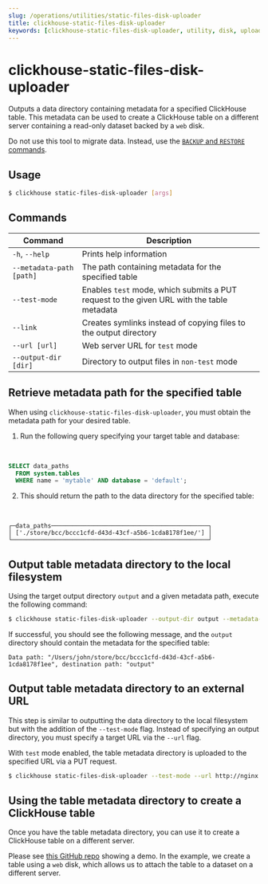 ```yaml
---
slug: /operations/utilities/static-files-disk-uploader
title: clickhouse-static-files-disk-uploader
keywords: [clickhouse-static-files-disk-uploader, utility, disk, uploader]
---
```


# clickhouse-static-files-disk-uploader

Outputs a data directory containing metadata for a specified ClickHouse table. This metadata can be used to create a ClickHouse table on a different server containing a read-only dataset backed by a `web` disk.

Do not use this tool to migrate data. Instead, use the [`BACKUP` and `RESTORE` commands](/operations/backup).

## Usage

```bash
$ clickhouse static-files-disk-uploader [args]
```

## Commands

|Command|Description|
|---|---|
|`-h`, `--help`|Prints help information|
|`--metadata-path [path]`|The path containing metadata for the specified table|
|`--test-mode`|Enables `test` mode, which submits a PUT request to the given URL with the table metadata|
|`--link`|Creates symlinks instead of copying files to the output directory|
|`--url [url]`|Web server URL for `test` mode|
|`--output-dir [dir]`|Directory to output files in `non-test` mode|

## Retrieve metadata path for the specified table

When using `clickhouse-static-files-disk-uploader`, you must obtain the metadata path for your desired table.

1. Run the following query specifying your target table and database:

<br />

```sql
SELECT data_paths
  FROM system.tables
  WHERE name = 'mytable' AND database = 'default';
```

2. This should return the path to the data directory for the specified table:

<br />

```response
┌─data_paths────────────────────────────────────────────┐
│ ['./store/bcc/bccc1cfd-d43d-43cf-a5b6-1cda8178f1ee/'] │
└───────────────────────────────────────────────────────┘
```

## Output table metadata directory to the local filesystem

Using the target output directory `output` and a given metadata path, execute the following command:

```bash
$ clickhouse static-files-disk-uploader --output-dir output --metadata-path ./store/bcc/bccc1cfd-d43d-43cf-a5b6-1cda8178f1ee/
```

If successful, you should see the following message, and the `output` directory should contain the metadata for the specified table:

```repsonse
Data path: "/Users/john/store/bcc/bccc1cfd-d43d-43cf-a5b6-1cda8178f1ee", destination path: "output"
```

## Output table metadata directory to an external URL

This step is similar to outputting the data directory to the local filesystem but with the addition of the `--test-mode` flag. Instead of specifying an output directory, you must specify a target URL via the `--url` flag.

With `test` mode enabled, the table metadata directory is uploaded to the specified URL via a PUT request.

```bash
$ clickhouse static-files-disk-uploader --test-mode --url http://nginx:80/test1 --metadata-path ./store/bcc/bccc1cfd-d43d-43cf-a5b6-1cda8178f1ee/
```

## Using the table metadata directory to create a ClickHouse table

Once you have the table metadata directory, you can use it to create a ClickHouse table on a different server.

Please see [this GitHub repo](https://github.com/ClickHouse/web-tables-demo) showing a demo. In the example, we create a table using a `web` disk, which allows us to attach the table to a dataset on a different server.
